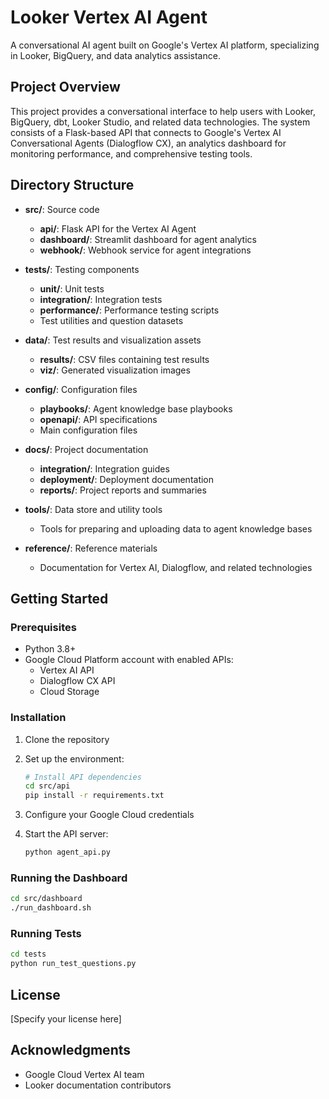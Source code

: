 # Looker Vertex AI Agent

A conversational AI agent built on Google's Vertex AI platform, specializing in Looker, BigQuery, and data analytics assistance.

## Project Overview

This project provides a conversational interface to help users with Looker, BigQuery, dbt, Looker Studio, and related data technologies. The system consists of a Flask-based API that connects to Google's Vertex AI Conversational Agents (Dialogflow CX), an analytics dashboard for monitoring performance, and comprehensive testing tools.

## Directory Structure

- **src/**: Source code
  - **api/**: Flask API for the Vertex AI Agent
  - **dashboard/**: Streamlit dashboard for agent analytics
  - **webhook/**: Webhook service for agent integrations

- **tests/**: Testing components
  - **unit/**: Unit tests
  - **integration/**: Integration tests
  - **performance/**: Performance testing scripts
  - Test utilities and question datasets

- **data/**: Test results and visualization assets
  - **results/**: CSV files containing test results
  - **viz/**: Generated visualization images

- **config/**: Configuration files
  - **playbooks/**: Agent knowledge base playbooks
  - **openapi/**: API specifications
  - Main configuration files

- **docs/**: Project documentation
  - **integration/**: Integration guides
  - **deployment/**: Deployment documentation
  - **reports/**: Project reports and summaries

- **tools/**: Data store and utility tools
  - Tools for preparing and uploading data to agent knowledge bases

- **reference/**: Reference materials
  - Documentation for Vertex AI, Dialogflow, and related technologies

## Getting Started

### Prerequisites

- Python 3.8+
- Google Cloud Platform account with enabled APIs:
  - Vertex AI API
  - Dialogflow CX API
  - Cloud Storage

### Installation

1. Clone the repository
2. Set up the environment:
   ```bash
   # Install API dependencies
   cd src/api
   pip install -r requirements.txt
   ```

3. Configure your Google Cloud credentials
4. Start the API server:
   ```bash
   python agent_api.py
   ```

### Running the Dashboard

```bash
cd src/dashboard
./run_dashboard.sh
```

### Running Tests

```bash
cd tests
python run_test_questions.py
```

## License

[Specify your license here]

## Acknowledgments

- Google Cloud Vertex AI team
- Looker documentation contributors